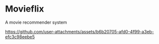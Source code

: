 # Movieflix
A movie recommender system 

https://github.com/user-attachments/assets/b6b20705-afd0-4f99-a3eb-efc3c98eebe5

